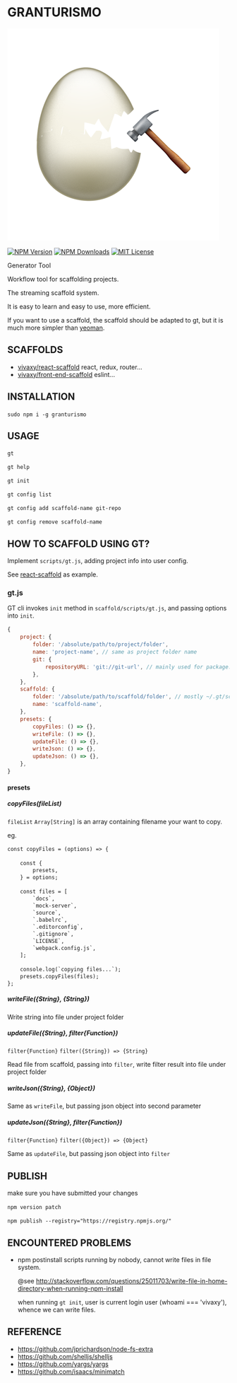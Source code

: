 # GRANTURISMO

![GT](./assets/images/gt.png)

[![NPM Version][npm-version-image]][npm-url]
[![NPM Downloads][npm-downloads-image]][npm-url]
[![MIT License][license-image]][license-url]

Generator Tool

Workflow tool for scaffolding projects.

The streaming scaffold system.

It is easy to learn and easy to use, more efficient.

If you want to use a scaffold, the scaffold should be adapted to gt, but it is much more simpler than [yeoman](http://yeoman.io/).

## SCAFFOLDS

- [vivaxy/react-scaffold](https://github.com/vivaxy/react-scaffold) react, redux, router...
- [vivaxy/front-end-scaffold](https://github.com/vivaxy/front-end-scaffold) eslint...

## INSTALLATION

`sudo npm i -g granturismo`

## USAGE

`gt`

`gt help`

`gt init`

`gt config list`

`gt config add scaffold-name git-repo`

`gt config remove scaffold-name`

## HOW TO SCAFFOLD USING GT?

Implement `scripts/gt.js`, adding project info into user config.

See [react-scaffold](https://github.com/vivaxy/react-scaffold) as example.

### gt.js

GT cli invokes `init` method in `scaffold/scripts/gt.js`, and passing options into `init`.

```js
{
    project: {
        folder: '/absolute/path/to/project/folder',
        name: 'project-name', // same as project folder name
        git: {
            repositoryURL: 'git://git-url', // mainly used for package.json repository.url
        },
    },
    scaffold: {
        folder: '/absolute/path/to/scaffold/folder', // mostly ~/.gt/scaffold-name
        name: 'scaffold-name',
    },
    presets: {
        copyFiles: () => {},
        writeFile: () => {},
        updateFile: () => {},
        writeJson: () => {},
        updateJson: () => {},
    },
}
```

#### presets

##### copyFiles(fileList)

`fileList` `Array[String]` is an array containing filename your want to copy.

eg.

```
const copyFiles = (options) => {

    const {
        presets,
    } = options;

    const files = [
        `docs`,
        `mock-server`,
        `source`,
        `.babelrc`,
        `.editorconfig`,
        `.gitignore`,
        `LICENSE`,
        `webpack.config.js`,
    ];

    console.log(`copying files...`);
    presets.copyFiles(files);
};
```

##### writeFile({String}, {String})

Write string into file under project folder

##### updateFile({String}, filter{Function})

`filter{Function}` `filter({String}) => {String}`

Read file from scaffold, passing into `filter`, write filter result into file under project folder

##### writeJson({String}, {Object})

Same as `writeFile`, but passing json object into second parameter

##### updateJson({String}, filter{Function})

`filter{Function}` `filter({Object}) => {Object}`

Same as `updateFile`, but passing json object into `filter`

## PUBLISH

make sure you have submitted your changes

`npm version patch`

`npm publish --registry="https://registry.npmjs.org/"`

## ENCOUNTERED PROBLEMS

- npm postinstall scripts running by nobody, cannot write files in file system.

    @see http://stackoverflow.com/questions/25011703/write-file-in-home-directory-when-running-npm-install
    
    when running `gt init`, user is current login user (whoami === 'vivaxy'), whence we can write files.

## REFERENCE

- https://github.com/jprichardson/node-fs-extra
- https://github.com/shelljs/shelljs
- https://github.com/yargs/yargs
- https://github.com/isaacs/minimatch

[npm-version-image]: http://img.shields.io/npm/v/granturismo.svg?style=flat-square
[npm-url]: https://www.npmjs.com/package/granturismo
[npm-downloads-image]: https://img.shields.io/npm/dt/granturismo.svg?style=flat-square
[license-image]: https://img.shields.io/npm/l/granturismo.svg?style=flat-square
[license-url]: LICENSE
